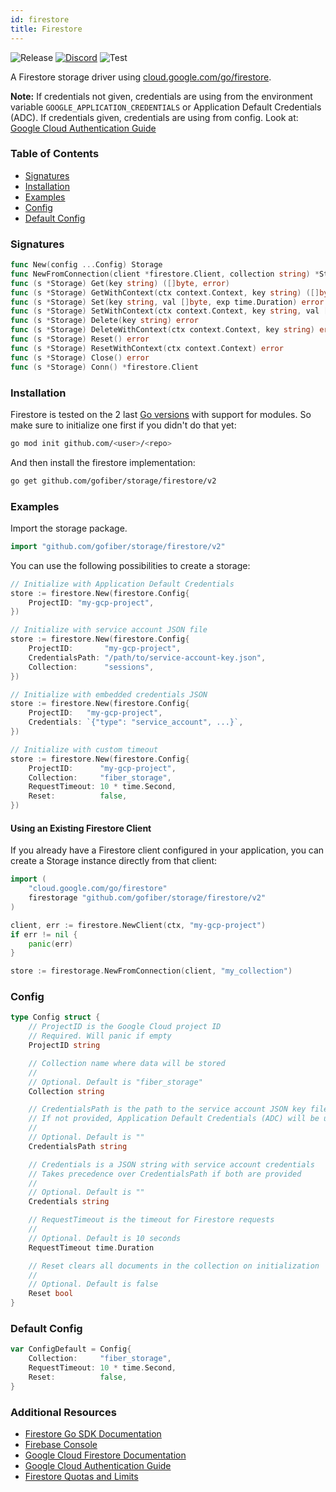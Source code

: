 ```yaml
---
id: firestore
title: Firestore
---
```


![Release](https://img.shields.io/github/v/tag/gofiber/storage?filter=firestore*)
[![Discord](https://img.shields.io/discord/704680098577514527?style=flat&label=%F0%9F%92%AC%20discord&color=00ACD7)](https://gofiber.io/discord)
![Test](https://img.shields.io/github/actions/workflow/status/gofiber/storage/test-firestore.yml?label=Tests)

A Firestore storage driver using [cloud.google.com/go/firestore](https://pkg.go.dev/cloud.google.com/go/firestore).

**Note:** If credentials not given, credentials are using from the environment variable `GOOGLE_APPLICATION_CREDENTIALS` or Application Default Credentials (ADC). If credentials given, credentials are using from config. Look at: [Google Cloud Authentication Guide](https://cloud.google.com/docs/authentication)

### Table of Contents

- [Signatures](#signatures)
- [Installation](#installation)
- [Examples](#examples)
- [Config](#config)
- [Default Config](#default-config)

### Signatures

```go
func New(config ...Config) Storage
func NewFromConnection(client *firestore.Client, collection string) *Storage
func (s *Storage) Get(key string) ([]byte, error)
func (s *Storage) GetWithContext(ctx context.Context, key string) ([]byte, error)
func (s *Storage) Set(key string, val []byte, exp time.Duration) error
func (s *Storage) SetWithContext(ctx context.Context, key string, val []byte, exp time.Duration) error
func (s *Storage) Delete(key string) error
func (s *Storage) DeleteWithContext(ctx context.Context, key string) error
func (s *Storage) Reset() error
func (s *Storage) ResetWithContext(ctx context.Context) error
func (s *Storage) Close() error
func (s *Storage) Conn() *firestore.Client
```

### Installation

Firestore is tested on the 2 last [Go versions](https://golang.org/dl/) with support for modules. So make sure to initialize one first if you didn't do that yet:

```bash
go mod init github.com/<user>/<repo>
```

And then install the firestore implementation:

```bash
go get github.com/gofiber/storage/firestore/v2
```

### Examples

Import the storage package.

```go
import "github.com/gofiber/storage/firestore/v2"
```

You can use the following possibilities to create a storage:

```go
// Initialize with Application Default Credentials
store := firestore.New(firestore.Config{
	ProjectID: "my-gcp-project",
})

// Initialize with service account JSON file
store := firestore.New(firestore.Config{
	ProjectID:       "my-gcp-project",
	CredentialsPath: "/path/to/service-account-key.json",
	Collection:      "sessions",
})

// Initialize with embedded credentials JSON
store := firestore.New(firestore.Config{
	ProjectID:   "my-gcp-project",
	Credentials: `{"type": "service_account", ...}`,
})

// Initialize with custom timeout
store := firestore.New(firestore.Config{
	ProjectID:      "my-gcp-project",
	Collection:     "fiber_storage",
	RequestTimeout: 10 * time.Second,
	Reset:          false,
})
```

#### Using an Existing Firestore Client

If you already have a Firestore client configured in your application, you can create a Storage instance directly from that client:

```go
import (
	"cloud.google.com/go/firestore"
	firestorage "github.com/gofiber/storage/firestore/v2"
)

client, err := firestore.NewClient(ctx, "my-gcp-project")
if err != nil {
	panic(err)
}

store := firestorage.NewFromConnection(client, "my_collection")
```

### Config

```go
type Config struct {
	// ProjectID is the Google Cloud project ID
	// Required. Will panic if empty
	ProjectID string

	// Collection name where data will be stored
	//
	// Optional. Default is "fiber_storage"
	Collection string

	// CredentialsPath is the path to the service account JSON key file
	// If not provided, Application Default Credentials (ADC) will be used
	//
	// Optional. Default is ""
	CredentialsPath string

	// Credentials is a JSON string with service account credentials
	// Takes precedence over CredentialsPath if both are provided
	//
	// Optional. Default is ""
	Credentials string

	// RequestTimeout is the timeout for Firestore requests
	//
	// Optional. Default is 10 seconds
	RequestTimeout time.Duration

	// Reset clears all documents in the collection on initialization
	//
	// Optional. Default is false
	Reset bool
}
```

### Default Config

```go
var ConfigDefault = Config{
	Collection:     "fiber_storage",
	RequestTimeout: 10 * time.Second,
	Reset:          false,
}
```

### Additional Resources

- [Firestore Go SDK Documentation](https://pkg.go.dev/cloud.google.com/go/firestore)
- [Firebase Console](https://console.firebase.google.com)
- [Google Cloud Firestore Documentation](https://cloud.google.com/firestore/docs)
- [Google Cloud Authentication Guide](https://cloud.google.com/docs/authentication)
- [Firestore Quotas and Limits](https://cloud.google.com/firestore/quotas)
